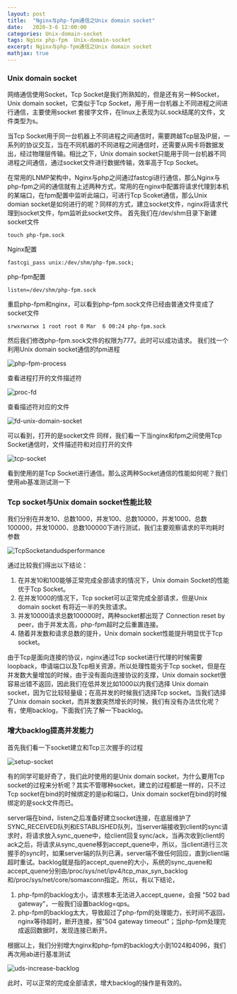 ```yaml
---
layout: post
title:  "Nginx与php-fpm通信之Unix domain socket"
date:   2020-3-6 12:00:00
categories: Unix-domain-socket
tags: Nginx php-fpm  Unix-domain-socket
excerpt: Nginx与php-fpm通信之Unix domain socket
mathjax: true
---
```


### Unix domain socket
网络通信使用Socket，Tcp Socket是我们所熟知的，但是还有另一种Socket，Unix domain socket，它类似于Tcp Socket，用于用一台机器上不同进程之间进行通信，主要使用socket 套接字文件，在linux上表现为以.sock结尾的文件，文件类型为s。

当Tcp Socket用于同一台机器上不同进程之间通信时，需要跨越Tcp层及IP层，一系列的协议交互，当在不同机器的不同进程之间通信时，还需要从网卡将数据发出，经过物理层传输。相比之下，Unix domain socket只能用于同一台机器不同进程之间通信，通过socket文件进行数据传输，效率高于Tcp Socket。

在常用的LNMP架构中，Nginx与php之间通过fastcgi进行通信，那么Nginx与php-fpm之间的通信就有上述两种方式，常用的在nginx中配置将请求代理到本机的某端口，在fpm配置中监听此端口，可进行Tcp Scoket通信，那么Unix domian socket是如何进行的呢？同样的方式，建立socket文件，nginx将请求代理到socket文件，fpm监听此socket文件。
首先我们在/dev/shm目录下新建socket文件
```shell
touch php-fpm.sock
```
Nginx配置
```shell
fastcgi_pass unix:/dev/shm/php-fpm.sock;
```
php-fpm配置
```shell
listen=/dev/shm/php-fpm.sock
```
重启php-fpm和nginx，可以看到php-fpm.sock文件已经由普通文件变成了socket文件
```shell
srwxrwxrwx 1 root root 0 Mar  6 00:24 php-fpm.sock
```
然后我们修改php-fpm.sock文件的权限为777。此时可以成功请求。
我们找一个利用Unix domain socket通信的fpm进程

![php-fpm-process](/img/php-fpm-process.png)

查看进程打开的文件描述符

![proc-fd](/img/proc-fd.png)

查看描述符对应的文件

![fd-unix-domain-socket](/img/fd-unix-domain-socket.png)

可以看到，打开的是socket文件
同样，我们看一下当nginx和fpm之间使用Tcp Socket通信时，文件描述符和对应打开的文件

![tcp-socket](/img/tcp-socket.png)

看到使用的是Tcp Socket进行通信。那么这两种Socket通信的性能如何呢？我们使用ab基准测试测一下
### Tcp socket与Unix domain socket性能比较
我们分别在并发10、总数1000，并发100、总数10000，并发1000、总数100000，并发10000、总数100000下进行测试，我们主要观察请求的平均耗时参数

![TcpSocketandudsperformance](/img/TcpSocketandudsperformance.png)

通过比较我们得出以下结论：
1. 在并发10和100能够正常完成全部请求的情况下，Unix domain Socket的性能优于Tcp Socket。
2. 在并发1000的情况下，Tcp socket可以正常完成全部请求，但是Unix domain socket 有将近一半的失败请求。
3. 并发10000请求总数100000时，两种socket都出现了 Connection reset by peer，由于并发太高，php-fpm超时之后重置连接。
4. 随着并发数和请求总数的提升，Unix domain socket性能提升明显优于Tcp socket。

由于Tcp是面向连接的协议，nginx通过Tcp socket进行代理的时候需要loopback，申请端口以及Tcp相关资源，所以处理性能劣于Tcp socket，但是在并发数大量增加的时候，由于没有面向连接协议的支撑，Unix domain socket很容易出错不返回，因此我们在低并发比如1000以内我们选择 Unix domain socket，因为它比较轻量级；在高并发的时候我们选择Tcp socket。当我们选择了Unix domain socket，而并发数突然增长的时候，我们有没有办法优化呢？有，使用backlog，下面我们先了解一下backlog。
### 增大backlog提高并发能力
首先我们看一下socket建立和Tcp三次握手的过程

![setup-socket](/img/setup-socket.png)

有的同学可能好奇了，我们此时使用的是Unix domain socket，为什么要用Tcp socket的过程来分析呢？其实不管哪种socket，建立的过程都是一样的，只不过Tcp socket在bind的时候绑定的是ip和端口，Unix domain socket在bind的时候绑定的是sock文件而已。

server端在bind，listen之后准备好建立socket连接，在底层维护了SYNC_RECEIVED队列和ESTABLISHED队列，当server端接收到client的sync请求时，将请求放入sync_quene中，给client回复sync/ack，当再次收到client的ack之后，将请求从sync_quene移到accept_quene中，所以，当client进行三次握手的sync时，如果server端的队列已满，server端不做任何回应，直到client端超时重试。backlog就是指的accept_quene的大小，系统的sync_quene和accept_quene分别由/proc/sys/net/ipv4/tcp_max_syn_backlog和/proc/sys/net/core/somaxconn指定。所以，有以下结论，
1. php-fpm的backlog太小，请求根本无法进入accept_quene，会报 "502 bad gateway"，一般我们设置backlog=qps。
2. php-fpm的backlog太大，导致超过了php-fpm的处理能力，长时间不返回，nginx等待超时，断开连接，报"504 gateway timeout"；当php-fpm处理完成返回数据时，发现连接已断开。

根据以上，我们分别增大nginx和php-fpm的backlog大小到1024和4096，我们再次用ab进行基准测试

![uds-increase-backlog](/img/uds-increase-backlog.png)

此时，可以正常的完成全部请求，增大backlog的操作是有效的。